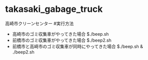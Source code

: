 takasaki_gabage_truck
=====================

高崎市クリーンセンター
#実行方法
- 高崎市のゴミ収集車がやってきた場合
$./beep.sh
- 前橋市のゴミ収集車がやってきた場合
$./beep2.sh
- 前橋市と高崎市のゴミ収集車が同時にやってきた場合
$./beep.sh & ./beep2.sh


